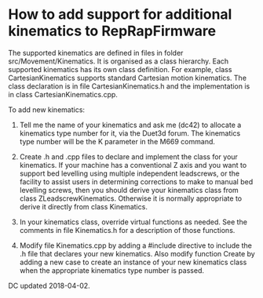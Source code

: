 How to add support for additional kinematics to RepRapFirmware
==============================================================

The supported kinematics are defined in files in folder src/Movement/Kinematics. It is organised as a class hierarchy. Each supported kinematics has its own class definition. For example, class CartesianKinematics supports standard Cartesian motion kinematics. The class declaration is in file CartesianKinematics.h and the implementation is in class CartesianKinematics.cpp.

To add new kinematics:
1. Tell me the name of your kinematics and ask me (dc42) to allocate a kinematics type number for it, via the Duet3d forum. The kinematics type number will be the K parameter in the M669 command.

2. Create .h and .cpp files to declare and implement the class for your kinematics. If your machine has a conventional Z axis and you want to support bed levelling using multiple independent leadscrews, or the facility to assist users in determining corrections to make to manual bed levelling screws, then you should derive your kinematics class from class ZLeadscrewKinematics. Otherwise it is normally appropriate to derive it directly from class Kinematics.

3. In your kinematics class, override virtual functions as needed. See the comments in file Kinematics.h for a description of those functions.

4. Modify file Kinematics.cpp by adding a #include directive to include the .h file that declares your new kinematics. Also modify function Create by adding a new case to create an instance of your new kinematics class when the appropriate kinematics type number is passed.

DC updated 2018-04-02.
